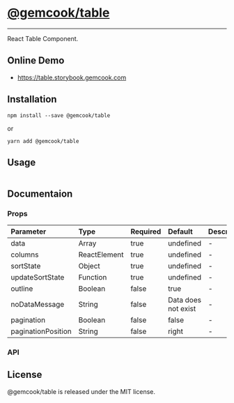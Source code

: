 # [@gemcook/table](https://table.storybook.gemcook.com)

---

React Table Component.

## Online Demo

* https://table.storybook.gemcook.com

## Installation

```shell
npm install --save @gemcook/table
```

or

```shell
yarn add @gemcook/table
```

## Usage

```jsx
```

## Documentaion

### Props

| **Parameter**      | **Type**     | **Required** | **Default**         | **Description** |
| :----------------- | :----------- | :----------- | :------------------ | :-------------- |
| data               | Array        | true         | undefined           | \-              |
| columns            | ReactElement | true         | undefined           | \-              |
| sortState          | Object       | true         | undefined           | \-              |
| updateSortState    | Function     | true         | undefined           | \-              |
| outline            | Boolean      | false        | true                | \-              |
| noDataMessage      | String       | false        | Data does not exist | \-              |
| pagination         | Boolean      | false        | false               | \-              |
| paginationPosition | String       | false        | right               | \-              |

### API

## License

@gemcook/table is released under the MIT license.

